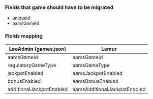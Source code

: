### Fields that game should have to be migrated
- uniqueId
- aamsGameId

### Fields mapping

| LeoAdmin (games.json)    | Lemur                        |
|--------------------------|------------------------------|
| aamsGameId               | aamsGameId                   |
| regulatoryGameType       | aamsGameType                 |
| jackpotEnabled           | aamsJackpotEnabled           |
| bonusEnabled             | aamsBonusEnabled             |
| additionalJackpotEnabled | aamsAdditionalJackpotEnabled |
